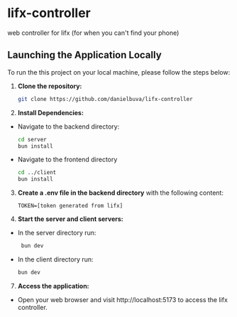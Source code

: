 # lifx-controller

web controller for lifx
(for when you can't find your phone)

## Launching the Application Locally

To run the this project on your local machine, please follow the steps below:

1. **Clone the repository:**

   ```bash
   git clone https://github.com/danielbuva/lifx-controller
   ```

2. **Install Dependencies:**

- Navigate to the backend directory:
  ```bash
  cd server
  bun install
  ```
- Navigate to the frontend directory
  ```bash
  cd ../client
  bun install
  ```

3. **Create a .env file in the backend directory** with the following content:

   ```plaintext
   TOKEN=[token generated from lifx]
   ```

4. **Start the server and client servers:**

- In the server directory run:
  ```bash
   bun dev
  ```
- In the client directory run:
  ```bash
  bun dev
  ```

7. **Access the application:**

- Open your web browser and visit http://localhost:5173 to access the lifx controller.
